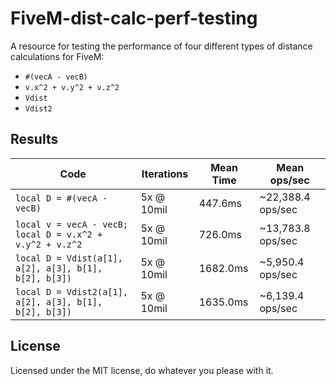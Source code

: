 # FiveM-dist-calc-perf-testing

A resource for testing the performance of four different types of distance calculations for FiveM:
- `#(vecA - vecB)`
- `v.x^2 + v.y^2 + v.z^2` 
- `Vdist`
- `Vdist2`

## Results
| **Code**                                                 | **Iterations** | **Mean Time** | **Mean ops/sec**  |
|----------------------------------------------------------|----------------|---------------|-------------------|
| `local D = #(vecA - vecB)`                               | 5x @ 10mil     | 447.6ms       | ~22,388.4 ops/sec |
| `local v = vecA - vecB; local D = v.x^2 + v.y^2 + v.z^2` | 5x @ 10mil     | 726.0ms       | ~13,783.8 ops/sec |
| `local D = Vdist(a[1], a[2], a[3], b[1], b[2], b[3])`    | 5x @ 10mil     | 1682.0ms      | ~5,950.4 ops/sec  |
| `local D = Vdist2(a[1], a[2], a[3], b[1], b[2], b[3])`   | 5x @ 10mil     | 1635.0ms      | ~6,139.4 ops/sec  |


## License
Licensed under the MIT license, do whatever you please with it.